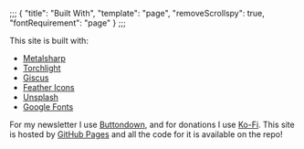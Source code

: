 ;;;
{
	"title": "Built With",
	"template": "page",
	"removeScrollspy": true,
	"fontRequirement": "page"
}
;;;

This site is built with:

* [Metalsharp](https://github.com/IanWold/Metalsharp)
* [Torchlight](https://torchlight.dev/)
* [Giscus](https://giscus.app/)
* [Feather Icons](https://feathericons.com/)
* [Unsplash](https://unsplash.com/)
* [Google Fonts](https://fonts.google.com/)

For my newsletter I use [Buttondown](https://buttondown.email/ianwold), and for donations I use [Ko-Fi](https://ko-fi.com/ianwold). This site is hosted by [GitHub Pages](https://github.com/IanWold/ianwold.github.io) and all the code for it is available on the repo!
